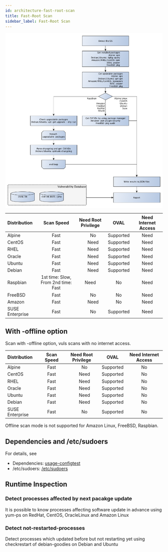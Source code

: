 ```yaml
---
id: architecture-fast-root-scan
title: Fast-Root Scan
sidebar_label: Fast-Root Scan
---
```


![Vuls-Scan-Flow](/img/docs/vuls-scan-flow-fast-root.png)

| Distribution|                             Scan Speed | Need Root Privilege |       OVAL | Need Internet Access|
|:------------|:--------------------------------------:|:-------------------:|:----------:|:---------------------------------------:|
| Alpine      |                                   Fast |　                No |  Supported |                                    Need |
| CentOS      |                                   Fast |　              Need |  Supported |                                    Need |
| RHEL        |                                   Fast |　              Need |  Supported |                                    Need |
| Oracle      |                                   Fast |　              Need |  Supported |                                    Need |
| Ubuntu      |                                   Fast |　              Need |  Supported |                                    Need |
| Debian      |                                   Fast |　              Need |  Supported |                                    Need |
| Raspbian    |    1st time: Slow, From 2nd time: Fast |                Need |         No |                                    Need |
| FreeBSD     |                                   Fast |　                No |         No |                                    Need |
| Amazon      |                                   Fast |　              Need |         No |                                    Need |
| SUSE Enterprise |                               Fast |　                No |  Supported |                                    Need |

## With -offline option

Scan with -offline option, vuls scans with no internet access.

| Distribution|                             Scan Speed | Need Root Privilege |       OVAL | Need Internet Access|
|:------------|:--------------------------------------:|:-------------------:|:----------:|:---------------------------------------:|
| Alpine      |                                   Fast |　                No |  Supported |                                    No |
| CentOS      |                                   Fast |　              Need |  Supported |                                    No |
| RHEL        |                                   Fast |　              Need |  Supported |                                    No |
| Oracle      |                                   Fast |　              Need |  Supported |                                    No |
| Ubuntu      |                                   Fast |　              Need |  Supported |                                    No |
| Debian      |                                   Fast |　              Need |  Supported |                                    No |
| SUSE Enterprise |                               Fast |　                No |  Supported |                                    No |

Offline scan mode is not supported for Amazon Linux, FreeBSD, Raspbian.

## Dependencies and /etc/sudoers

For details, see

- Dependencies: [usage-configtest](usage-configtest.md#fast-root-scan-mode)
- /etc/sudoers: [/etc/sudoers](usage-configtest.md#etc-sudoers)

## Runtime Inspection

### Detect processes affected by next pacakge update

It is possible to know processes affecting software update in advance using yum-ps on RedHat, CentOS, OracleLinux and Amazon Linux

### Detect not-restarted-processes

Detect processes which updated before but not restarting yet using checkrestart of debian-goodies on Debian and Ubuntu
